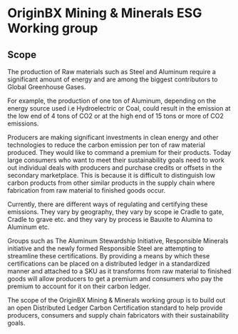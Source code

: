 # OriginBX Mining & Minerals ESG Working group

## Scope

The production of Raw materials such as Steel and Aluminum require a significant amount of energy and are among the biggest contributors to Global Greenhouse Gases.

For example, the production of one ton of Aluminum,  depending on the energy source used i.e Hydroelectric or Coal, could result in the emission at the low end of 4 tons of CO2 or at the high end of 15 tons or more of CO2 emissions.

Producers are making significant investments in clean energy and other technologies to reduce the carbon emission per ton of raw material produced. They would like to command a premium for their products. Today large consumers who want to meet their sustainability goals need to work out individual deals with producers and purchase credits or offsets in the secondary marketplace. This is because it is difficult to distinguish low carbon products from other similar products in the supply chain where fabrication from raw material to finished goods occur.

Currently, there are different ways of regulating and certifying these emissions. They vary by geography, they vary by scope ie Cradle to gate, Cradle to grave etc. and they vary by process ie Bauxite to Alumina to Aluminum etc. 

Groups such as The Aluminum Stewardship Initiative, Responsible Minerals initiative and the newly formed Responsible Steel are attempting to streamline these certifications. By providing a means by which these certifications can be placed on a distributed ledger in a standardized manner and attached to a SKU as it transforms from raw material to finished goods will allow producers to get a premium and consumers who pay the premium to account for it on their carbon ledger.

The scope of the OriginBX Mining & Minerals working group is to build out an open Distributed Ledger Carbon Certification standard to help provide producers, consumers and supply chain fabricators with their sustainability goals. 
